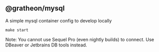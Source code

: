 ## @gratheon/mysql
A simple mysql container config to develop locally

```
make start
```

Note: You cannot use Sequel Pro (even nightly builds) to connect.
Use DBeaver or Jetbrains DB tools instead.